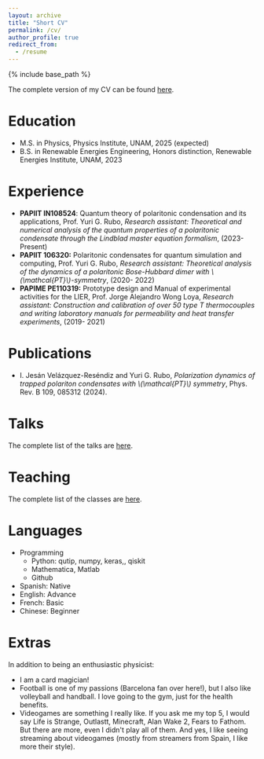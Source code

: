 ```yaml
---
layout: archive
title: "Short CV"
permalink: /cv/
author_profile: true
redirect_from:
  - /resume
---
```


{% include base_path %}

The complete version of my CV can be found [here](http://jesan-velazquez-resendiz.github.io/files/CV.pdf).

Education
======
* M.S. in Physics, Physics Institute, UNAM, 2025 (expected)
* B.S. in Renewable Energies Engineering, Honors distinction, Renewable Energies Institute, UNAM, 2023

Experience
======
- **PAPIIT IN108524**: Quantum theory of polaritonic condensation and its applications, Prof. Yuri G. Rubo, *Research assistant: Theoretical and numerical analysis of the quantum properties of a polaritonic condensate through the Lindblad master equation formalism*, (2023- Present)
- **PAPIIT 106320:** Polaritonic condensates for quantum simulation and computing, Prof. Yuri G. Rubo, *Research assistant: Theoretical analysis of the dynamics of a polaritonic Bose-Hubbard dimer with \\(\mathcal{PT}\\)-symmetry*, (2020- 2022)
- **PAPIME PE110319:** Prototype design and Manual of experimental activities for the LIER, Prof. Jorge Alejandro Wong Loya, *Research assistant: Construction and calibration of over 50 type T thermocouples and writing laboratory manuals for permeability and heat transfer experiments*, (2019- 2021)

Publications
======
- I. Jesán Velázquez-Reséndiz and Yuri G. Rubo, *Polarization dynamics of trapped polariton condensates with \\(\mathcal{PT}\\) symmetry*, Phys. Rev. B 109, 085312 (2024).
  
Talks
======
The complete list of the talks are [here](https://jesan-velazquez-resendiz.github.io//talks/).
  
Teaching
======
The complete list of the classes are [here](https://jesan-velazquez-resendiz.github.io//teaching/).

Languages
======
- Programming
  - Python: qutip, numpy, keras,, qiskit
  - Mathematica, Matlab
  - Github
- Spanish: Native
- English: Advance
- French: Basic
- Chinese: Beginner

Extras
======
In addition to being an enthusiastic physicist:
- I am a card magician!
- Football is one of my passions (Barcelona fan over here!), but I also like volleyball and handball. I love going to the gym, just for the health benefits.
- Videogames are something I really like. If you ask me my top 5, I would say Life is Strange, Outlastt, Minecraft, Alan Wake 2, Fears to Fathom. But there are more, even I didn't play all of them. And yes, I like seeing streaming about videogames (mostly from streamers from Spain, I like more their style).